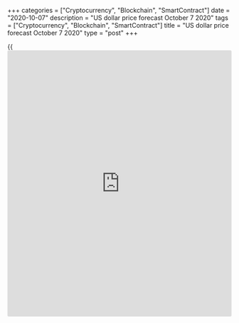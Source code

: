 +++
categories = ["Cryptocurrency", "Blockchain", "SmartContract"]
date = "2020-10-07"
description = "US dollar price forecast October 7 2020"
tags = ["Cryptocurrency", "Blockchain", "SmartContract"]
title = "US dollar price forecast October 7 2020"
type = "post"
+++

{{<iframe id="large-banner" src="https://www.bounty.group/#slide=19.0" width="100%" height="600" scrolling="no" style="border: 0px solid rgb(216, 221, 230); border-radius: 3px;">}}

2020-10-07

2020-10-07

Dollar won’t give the money! Forecast 07.10.2020Dmitri Demidenko

The illness and the recovery of Donald Trump, his willingness to stop
coronavirus stimulus negotiations with Democrats shake the markets and
support the greenback; how long will it last? Let us discuss the forex
trends and make up the [EURUSD][1] trading plan.

##  **Weekly US dollar fundamental forecast**

There is no money, but you should hold up! Donald Trump says he will end
coronavirus stimulus talks with Democrats, accusing House Speaker Nancy
Pelosi of failing the negotiations. The US president says the aid will
be provided immediately after he wins the election on November 3.
Investors do not believe. Americans will receive the money only in
January or February, which will deprive the unemployed and small
businesses of support for 4-5 months and significantly slows down the US
economic recovery. Investors' concerns about such a scenario sent the US
stock indexes down, and the greenback has strengthened.

Trump appeared to contradict his earlier message. The US president
announced the end of the negotiations after  Jerome Powell calling for
more fiscal stimulus and saying Congress has a low risk of “overdoing
it, while a lack of sustained support from the federal government could
“lead to a weak recovery, creating unnecessary hardship for households
and businesses.” Of course, the US president does not have to obey the
Fed, but the fourth quarter's continuous GDP growth could have supported
Trump. After all, he promised a permanent 3% growth in 2016.

Nancy Pelosi claims that chaos reigns in the White House, and Donald
Trump should get tested for the effects of steroids, which he took in
the clinic on the brain. After all, Americans have lived with a bizarre
president for almost four years; they should have used to it. Trump
claims the fiscal stimulus will be delivered after his victory in the
election. Confidence is good; however, the approval ratings suggest the
opposite. Furthermore, does it make sense to vote for the president who
fails to fulfill his promises? It is not only about 3% of GDP growth. In
2016, Trump claimed he would reduce the US foreign trade deficit, but
August's deficit rose to $67 billion, the highest level in the last 14
years.

###  **Dynamics of USD and US trade balance**



 _Source_ _: Trading Economics_

Donald Trump is the source of uncertainty, which strengthens the US
dollar. Besides, [investor](https://www.fintechee.com/tutorial-for-forex-trading/investor-mode/)s are not sure that Trump’s victory will result
in the [S&P 500][2] rally. On the contrary, bulls are now betting on Joe
Biden. If Biden becomes the president, the US government will be more
likely to provide the additional fiscal stimulus. In this case, the
global risk appetite will increase, and [investor](https://www.fintechee.com/tutorial-for-forex-trading/investor-mode/)s will be selling off
the greenback.

Will it support the [EURUSD][1] uptrend? Just a few weeks ago, I was
sure it would. However, the second pandemic wave in the euro area makes
its adjustments. According to Christine Lagarde, France's and Spain's
GDPs won’t go back to the pre-crisis levels before 2022, which forces
the central bank to use stimulus longer than expected. In case of
necessity, the ECB will expand monetary stimulus, including further
interest-rate cuts into the negative area.

### Weekly [EURUSD][1] trading plan

The [EURUSD][1] failed to break out level 1.18, which suggests their
weakness. The bet on [sell trades][3] in the short run is working out,
as well as the [forecast][4] for the pair consolidation in the range of
1.161-1.177. I still recommend selling the euro on the price rise and
buying on the fall to the lower border of the consolidation range.

* * *

P.S. Did you like my article? Share it in social networks: it will be
the best “thank you" :)

Ask me questions and comment below. I’ll be glad to answer your
questions and give necessary explanations.

 **Useful links:**

  * I recommend trying to trade with a reliable broker [here][5]. The system allows you to trade by yourself or copy successful traders from all across the globe.
  * Use my promo-code BLOG for getting deposit bonus 50% on LiteForex platform. Just enter this code in the appropriate field while [depositing][6] your trading account.
  * Telegram chat for traders: <t.me/liteforexengchat>. We are sharing the signals and trading experience
  * Telegram channel with high-quality analytics, Forex reviews, training articles, and other useful things for traders <t.me/liteforex>

## Price chart of EURUSD in real time mode

The content of this article reflects the author’s opinion and does not
necessarily reflect the official position of LiteForex. The material
published on this page is provided for informational purposes only and
should not be considered as the provision of investment advice for the
purposes of Directive 2004/39/EC.

Rate this article:

{{value}}

( {{count}} {{title}} )

   1. my.liteforex.com/trading/chart?symbol=EURUSD&returnUrl=true
   2. my.liteforex.com/trading/chart?symbol=SPX&returnUrl=true
   3. www.liteforex.com/blog/analysts-opinions/dollar-enjoys-uncertainty-forecast-as-of-05102020/
   4. www.liteforex.com/blog/analysts-opinions/dollar-goes-up-amid-the-troubles-forecast-as-of-30092020/
   5. my.liteforex.com/?category=analysts-opinions&slug=dollar-wont-give-the-money-forecast-07102020&openPopup=%2Fregistration%2Fpopup&utm_source=blog&utm_medium=article&utm_campaign=bonus
   6. my.liteforex.com/deposit/?category=analysts-opinions&slug=dollar-wont-give-the-money-forecast-07102020&promo_code=BLOG&utm_source=blog&utm_medium=article&utm_campaign=bonus